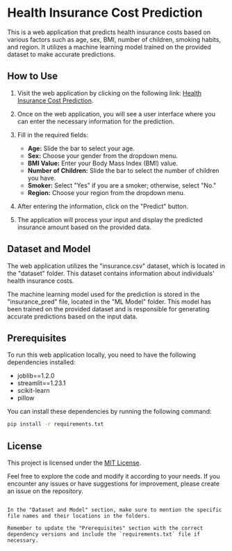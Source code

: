 # Health Insurance Cost Prediction

This is a web application that predicts health insurance costs based on various factors such as age, sex, BMI, number of children, smoking habits, and region. It utilizes a machine learning model trained on the provided dataset to make accurate predictions.

## How to Use

1. Visit the web application by clicking on the following link: [Health Insurance Cost Prediction](https://healthinsurancepred.streamlit.app/).

2. Once on the web application, you will see a user interface where you can enter the necessary information for the prediction.

3. Fill in the required fields:
   - **Age:** Slide the bar to select your age.
   - **Sex:** Choose your gender from the dropdown menu.
   - **BMI Value:** Enter your Body Mass Index (BMI) value.
   - **Number of Children:** Slide the bar to select the number of children you have.
   - **Smoker:** Select "Yes" if you are a smoker; otherwise, select "No."
   - **Region:** Choose your region from the dropdown menu.

4. After entering the information, click on the "Predict" button.

5. The application will process your input and display the predicted insurance amount based on the provided data.

## Dataset and Model

The web application utilizes the "insurance.csv" dataset, which is located in the "dataset" folder. This dataset contains information about individuals' health insurance costs.

The machine learning model used for the prediction is stored in the "insurance_pred" file, located in the "ML Model" folder. This model has been trained on the provided dataset and is responsible for generating accurate predictions based on the input data.

## Prerequisites

To run this web application locally, you need to have the following dependencies installed:

- joblib==1.2.0
- streamlit==1.23.1
- scikit-learn
- pillow

You can install these dependencies by running the following command:

```bash
pip install -r requirements.txt
```

## License

This project is licensed under the [MIT License](LICENSE).

Feel free to explore the code and modify it according to your needs. If you encounter any issues or have suggestions for improvement, please create an issue on the repository.

```

In the "Dataset and Model" section, make sure to mention the specific file names and their locations in the folders.

Remember to update the "Prerequisites" section with the correct dependency versions and include the `requirements.txt` file if necessary.

